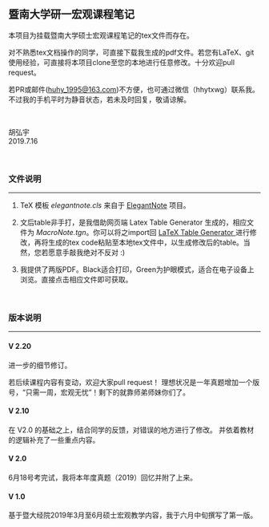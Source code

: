 ## 暨南大学研一宏观课程笔记

本项目为挂载暨南大学硕士宏观课程笔记的tex文件而存在。

对不熟悉tex文档操作的同学，可直接下载我生成的pdf文件。若您有LaTeX、git使用经验，可直接将本项目clone至您的本地进行任意修改。十分欢迎pull request。

若PR或邮件(huhy_1995@163.com)不方便，也可通过微信（hhytxwg）联系我。不过我的手机平时为静音状态，若未及时回复，敬请谅解。

<br />

胡弘宇  
2019.7.16    


<br />

### 文件说明

---

1. TeX 模板 *elegantnote.cls* 来自于 [ElegantNote](https://ctan.org/pkg/elegantnote) 项目。

2. 文后table非手打，是我借助网页端 Latex Table Generator 生成的，相应文件为 *MacroNote.tgn*。你可以将之import回 [LaTeX Table Generator ](https://www.tablesgenerator.com/)进行修改，再将生成的tex code粘贴至本地tex文件中，以生成修改后的table。当然，您若愿意手敲我绝对不反对 :) 

3. 我提供了两版PDF。Black适合打印，Green为护眼模式，适合在电子设备上浏览。直接点击相应文件即可获取。


<br />

### 版本说明

---

#### V 2.20

进一步的细节修订。

若后续课程内容有变动，欢迎大家pull request！
理想状况是一年真题增加一个版号，“只需一周，宏观无忧”！剩下的就靠师弟师妹你们了。

#### V 2.10

在 V2.0 的基础之上，结合同学的反馈，对错误的地方进行了修改。
并依着教材的逻辑补充了一些重点内容。

#### V 2.0

6月18号考完试，我将本年度真题（2019）回忆并附了上来。

#### V 1.0

基于暨大经院2019年3月至6月硕士宏观教学内容，我于六月中旬撰写了第一版。
